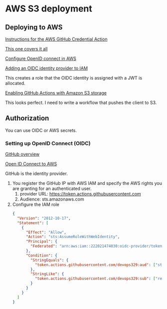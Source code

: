# AWS S3 deployment

## Deploying to AWS

[Instructions for the AWS GitHub Credential Action](https://github.com/aws-actions/configure-aws-credentials)

[This one covers it all](https://aws.amazon.com/blogs/security/use-iam-roles-to-connect-github-actions-to-actions-in-aws/)

[Configure OpenID connect in AWS](https://docs.github.com/en/actions/deployment/security-hardening-your-deployments/configuring-openid-connect-in-amazon-web-services)

[Adding an OIDC identity provider to IAM](https://docs.aws.amazon.com/IAM/latest/UserGuide/id_roles_providers_create_oidc.html)

This creates a role that the OIDC identity is assigned with a JWT is allocated.

[Enabling GitHub Actions with Amazon S3 storage](https://docs.github.com/en/enterprise-server@3.8/admin/github-actions/enabling-github-actions-for-github-enterprise-server/enabling-github-actions-with-amazon-s3-storage)

This looks perfect. I need to write a workflow that pushes the client to S3.

## Authorization

You can use OIDC or AWS secrets.

### Setting up OpenID Connect (OIDC)

[GitHub overview](https://docs.github.com/en/actions/deployment/security-hardening-your-deployments/about-security-hardening-with-openid-connect)

[Open ID Connect to AWS](https://docs.github.com/en/actions/deployment/security-hardening-your-deployments/configuring-openid-connect-in-amazon-web-services)

GitHub is the identity provider.

1. You register the GitHub IP with AWS IAM and specify the AWS rights you are granting for an authenticated user.
   1. provider URL: https://token.actions.githubusercontent.com
   1. Audience: sts.amazonaws.com
1. Configure the IAM role
   ```json
   {
     "Version": "2012-10-17",
     "Statement": [
       {
         "Effect": "Allow",
         "Action": "sts:AssumeRoleWithWebIdentity",
         "Principal": {
           "Federated": "arn:aws:iam::222021474030:oidc-provider/token.actions.githubusercontent.com/devops329"
         },
         "Condition": {
           "StringEquals": {
             "token.actions.githubusercontent.com/devops329:aud": ["sts.amazonaws.com"]
           },
           "StringLike": {
             "token.actions.githubusercontent.com/devops329:sub": ["repo:devops329/*"]
           }
         }
       }
     ]
   }
   ```

